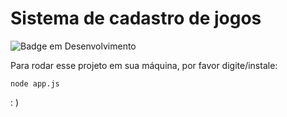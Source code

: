 <h1> Sistema de cadastro de jogos </h1>

![Badge em Desenvolvimento](http://img.shields.io/static/v1?label=STATUS&message=EM%20DESENVOLVIMENTO&color=GREEN&style=for-the-badge)

Para rodar esse projeto em sua máquina, por favor digite/instale:

```
node app.js
```

: )
